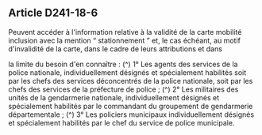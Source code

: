 ## Article D241-18-6

Peuvent accéder à l'information relative à la validité de la carte mobilité inclusion avec la mention “
stationnement ” et, le cas échéant, au motif d'invalidité de la carte, dans le cadre de leurs attributions et dans

la limite du besoin d'en connaître : (^)
1° Les agents des services de la police nationale, individuellement désignés et spécialement habilités soit par
les chefs des services déconcentrés de la police nationale, soit par les chefs des services de la préfecture de
police ; (^)
2° Les militaires des unités de la gendarmerie nationale, individuellement désignés et spécialement habilités
par le commandant du groupement de gendarmerie départementale ; (^)
3° Les policiers municipaux individuellement désignés et spécialement habilités par le chef du service de
police municipale.

